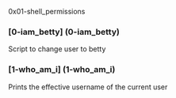 0x01-shell_permissions
### [0-iam_betty] (0-iam_betty)
Script to change user to betty
### [1-who_am_i] (1-who_am_i)
Prints the effective username of the current user
